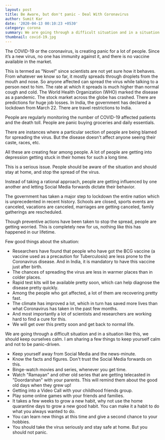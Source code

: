 ```yaml
---
layout: post
title: Be Aware, but don't panic - Deal With Coronavirus
author: Sumit Kar
date: '2020-04-13 00:10:23 +0530'
category: corona
summary: We are going through a difficult situation and in a situation like this, we should keep ourselves calm. I am sharing a few things to keep yourself calm and not to be panic-driven. 
thumbnail: covid-19.jpg
---
```


The COVID-19 or the coronavirus, is creating panic for a lot of people. Since it’s a new virus, no one has immunity against it, and there is no vaccine available in the market. 

This is termed as "Novel" since scientists are not yet sure how it behaves. From whatever we know so far, it mostly spreads through droplets from the mouth and nose. So anyone affected can spread the virus while talking to a person next to him. The rate at which it spreads is much higher than normal cough and cold. The World Health Organization (WHO) marked the disease as a pandemic. The stock market across the globe has crashed. There are predictions for huge job losses. In India, the government has declared a lockdown from March 22. There are travel restrictions to India.

People are regularly monitoring the number of COVID-19 affected patients and the death toll. People are panic buying groceries and daily essentials. 

There are instances where a particular section of people are being blamed for spreading the virus. But the disease doesn't affect anyone seeing their caste, races, etc.

All these are creating fear among people. A lot of people are getting into depression getting stuck in their homes for such a long time. 

This is a serious issue. People should be aware of the situation and should stay at home, and stop the spread of the virus.

Instead of taking a rational approach, people are getting influenced by one another and letting Social Media forwards dictate their behavior.

The government has taken a major step to lockdown the entire nation which is unprecedented in recent history. Schools are closed, sports events are canceled, vacations are canceled, marriages are getting canceled, family gatherings are rescheduled. 

Though preventive actions have been taken to stop the spread, people are getting worried. This is completely new for us, nothing like this has happened in our lifetime. 

Few good things about the situation:
- Researchers have found that people who have got the BCG vaccine (a vaccine used as a precaution for Tuberculosis) are less prone to the Coronavirus disease. And in India, it is mandatory to have this vaccine just after birth.
- The chances of spreading the virus are less in warmer places than in colder places.
- Rapid test kits will be available pretty soon, which can help diagnose the disease pretty quickly.
- Among the people who got affected, a lot of them are recovering pretty fast.
- The climate has improved a lot, which in turn has saved more lives than what Coronavirus has taken in the past few months.
- And most importantly a lot of scientists and researchers are working hard to find a cure for this.
- We will get over this pretty soon and get back to normal life.

We are going through a difficult situation and in a situation like this, we should keep ourselves calm. I am sharing a few things to keep yourself calm and not to be panic-driven. 
- Keep yourself away from Social Media and the news-minute.
- Know the facts and figures. Don't trust the Social Media forwards on this.
- Binge-watch movies and series, whenever you get time.
- Watch "Ramayan" and other old series that are getting telecasted in "Doordarshan" with your parents. This will remind them about the good old days when they grew up!
- Getting into a Video Call with your childhood friends group.
- Play some online games with your friends and families.
- It takes a few weeks to grow a new habit, why not use the home quarantine days to grow a new good habit. You can make it a habit to do what you always wanted to do. 
- You can learn new things at this time and give a second chance to your hobbies.
- You should take the virus seriously and stay safe at home. But you should not panic.